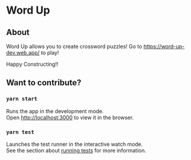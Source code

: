 # Word Up

## About
Word Up allows you to create crossword puzzles! Go to https://word-up-dev.web.app/ to play!

Happy Constructing!!


## Want to contribute?


### `yarn start`

Runs the app in the development mode.<br>
Open [http://localhost:3000](http://localhost:3000) to view it in the browser.

### `yarn test`

Launches the test runner in the interactive watch mode.<br>
See the section about [running tests](https://facebook.github.io/create-react-app/docs/running-tests) for more information.

